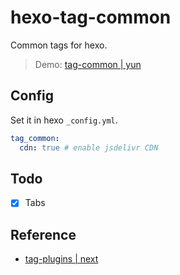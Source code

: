 # hexo-tag-common

Common tags for hexo.

> Demo: [tag-common | yun](https://www.yunyoujun.cn/yun/tag-common.html)

## Config

Set it in hexo `_config.yml`.

```yaml
tag_common:
  cdn: true # enable jsdelivr CDN
```

## Todo

- [x] Tabs

## Reference

- [tag-plugins | next](https://theme-next.js.org/docs/tag-plugins/)
